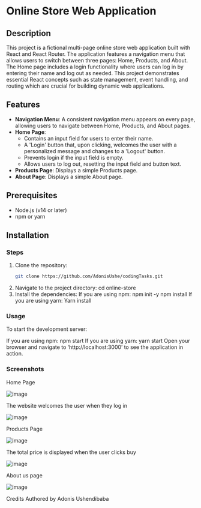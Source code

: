 # Online Store Web Application

## Description
This project is a fictional multi-page online store web application built with React and React Router. The application features a navigation menu that allows users to switch between three pages: Home, Products, and About. The Home page includes a login functionality where users can log in by entering their name and log out as needed. This project demonstrates essential React concepts such as state management, event handling, and routing which are crucial for building dynamic web applications. 

## Features
- **Navigation Menu**: A consistent navigation menu appears on every page, allowing users to navigate between Home, Products, and About pages.
- **Home Page**:
  - Contains an input field for users to enter their name.
  - A 'Login' button that, upon clicking, welcomes the user with a personalized message and changes to a 'Logout' button.
  - Prevents login if the input field is empty.
  - Allows users to log out, resetting the input field and button text.
- **Products Page**: Displays a simple Products page.
- **About Page**: Displays a simple About page.

## Prerequisites
- Node.js (v14 or later)
- npm or yarn

## Installation

### Steps
1. Clone the repository:
   ```bash
   git clone https://github.com/AdonisUshe/codingTasks.git
2. Navigate to the project directory:
cd online-store
3. Install the dependencies:
If you are using npm:
npm init -y
npm install
If you are using yarn:
Yarn install

### Usage
To start the development server:

If you are using npm:
npm start
If you are using yarn:
yarn start
Open your browser and navigate to ‘http://localhost:3000’ to see the application in action.

### Screenshots
Home Page

 ![image](https://github.com/AdonisUshe/codingTasks/assets/161855550/fa1a6117-23b6-4ca3-b841-5c5638d4d0c8)


The website welcomes the user when they log in
 
![image](https://github.com/AdonisUshe/codingTasks/assets/161855550/8b13fadb-1dea-4ca5-ac5e-5a854d14d179)


Products Page

![image](https://github.com/AdonisUshe/codingTasks/assets/161855550/c6e8624d-20d4-494c-99ae-1c96690a9c69)
 

The total price is displayed when the user clicks buy

![image](https://github.com/AdonisUshe/codingTasks/assets/161855550/e603a3cf-bdf1-4e60-a868-099f403f5129)


About us page

![image](https://github.com/AdonisUshe/codingTasks/assets/161855550/fc4cd198-14b8-4a81-b0b0-9f344f10ed2b)



Credits
Authored by Adonis Ushendibaba


